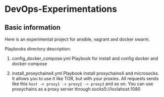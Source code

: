 # DevOps-Experimentations 

## Basic information

Here is an experimental project for ansible, vagrant and docker swarm.

Playbooks directory description:
1. config_docker_compose.yml
Playbook for install and config docker and docker-compose

2. install_proxychains4.yml
Playbook install proxychains4 and microsocks.
It allows you to use it like TOR, but with your proxies.
All requests sends like this `host -> proxy1 -> proxy2 -> proxy3` and so on.
You can use proxychains as a proxy server through socks5://loclahost:1080
